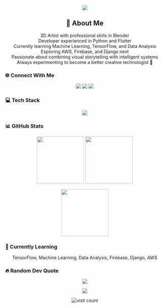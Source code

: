 <p align="center">
  <img src="https://capsule-render.vercel.app/api?type=waving&color=0:4D4DFF,100:020024&height=200&section=header&text=Hello%20World%20I'm%20Fadil!&fontSize=40&fontColor=FFFFFF"/>
</p>

<h2 align="center">💫 About Me</h2>
<p align="center">
  3D Artist with professional skills in Blender<br>
  Developer experienced in Python and Flutter<br>
  Currently learning Machine Learning, TensorFlow, and Data Analysis<br>
  Exploring AWS, Firebase, and Django next<br>
  Passionate about combining visual storytelling with intelligent systems<br>
  Always experimenting to become a better creative technologist 🚀
</p>

### 🌐 Connect With Me
<p align="center">
  <a href="https://instagram.com/fadilxart"><img src="https://img.shields.io/badge/Instagram-%23E4405F.svg?style=for-the-badge&logo=instagram&logoColor=white"/></a>
  <a href="https://linkedin.com/in/mohammed-fadil-267b23266"><img src="https://img.shields.io/badge/LinkedIn-%230077B5.svg?style=for-the-badge&logo=linkedin&logoColor=white"/></a>
  <a href="mailto:mohammedfadiln@gmail.com"><img src="https://img.shields.io/badge/Email-D14836?style=for-the-badge&logo=gmail&logoColor=white"/></a>
</p>


### 💻 Tech Stack
<p align="center">
  <img src="https://skillicons.dev/icons?i=python,flutter,html,css,js,dart,php,java,c,cpp,tensorflow,opencv,pandas,numpy,scikitlearn,blender,photoshop,illustrator,pr,ae,figma,raspberrypi" />
</p>


### 📊 GitHub Stats
<p align="center">
  <img src="https://github-readme-stats.vercel.app/api?username=fadilcn&theme=radical&show_icons=true" height="150"/>
  <img src="https://github-readme-stats.vercel.app/api/top-langs/?username=fadilcn&layout=compact&theme=radical" height="150"/>
</p>
<p align="center">
  <img src="https://github-readme-streak-stats.herokuapp.com/?user=fadilcn&theme=radical" height="150"/>
</p>

### 🧠 Currently Learning
<p align="center">
  TensorFlow, Machine Learning, Data Analysis, Firebase, Django, AWS
</p>


### 🔥 Random Dev Quote
<p align="center">
  <img src="https://quotes-github-readme.vercel.app/api?type=horizontal&theme=radical"/>
</p>

<p align="center">
  <img src="https://capsule-render.vercel.app/api?section=footer&type=waving&color=0:4D4DFF,100:020024&height=120"/>
</p>

<p align="center">
  <img src="https://visitcount.itsvg.in/api?id=fadilcn&icon=0&color=12" alt="visit count"/>
</p>

<!-- Feel free to personalize this even more! -->
